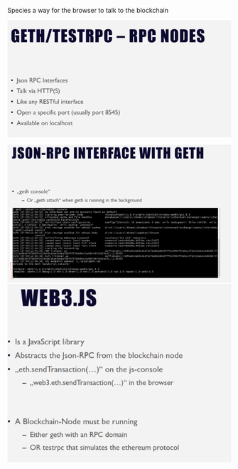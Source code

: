 Species a way for the browser to talk to the blockchain

![](/assets/web31.png)

![](/assets/geth-attach.png)![](/assets/web32.png)

